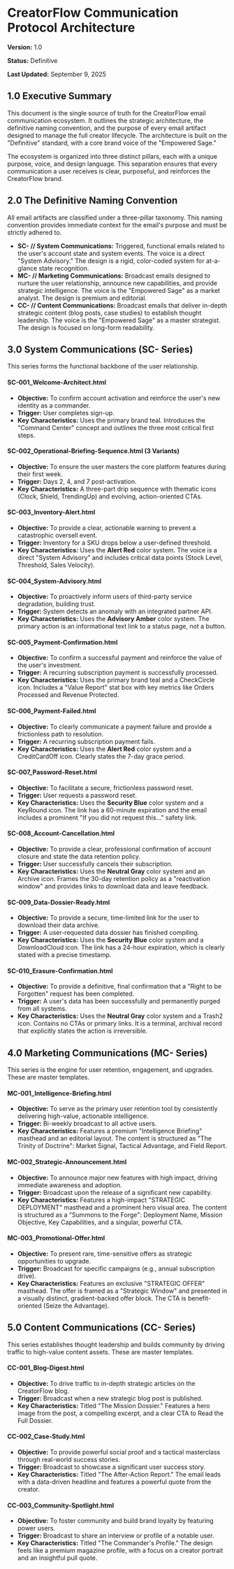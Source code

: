 # **CreatorFlow Communication Protocol Architecture**

**Version:** 1.0

**Status:** Definitive

**Last Updated:** September 9, 2025

## **1.0 Executive Summary**

This document is the single source of truth for the CreatorFlow email communication ecosystem. It outlines the strategic architecture, the definitive naming convention, and the purpose of every email artifact designed to manage the full creator lifecycle. The architecture is built on the "Definitive" standard, with a core brand voice of the "Empowered Sage."

The ecosystem is organized into three distinct pillars, each with a unique purpose, voice, and design language. This separation ensures that every communication a user receives is clear, purposeful, and reinforces the CreatorFlow brand.

## **2.0 The Definitive Naming Convention**

All email artifacts are classified under a three-pillar taxonomy. This naming convention provides immediate context for the email's purpose and must be strictly adhered to.

* **SC- // System Communications:** Triggered, functional emails related to the user's account state and system events. The voice is a direct "System Advisory." The design is a rigid, color-coded system for at-a-glance state recognition.  
* **MC- // Marketing Communications:** Broadcast emails designed to nurture the user relationship, announce new capabilities, and provide strategic intelligence. The voice is the "Empowered Sage" as a market analyst. The design is premium and editorial.  
* **CC- // Content Communications:** Broadcast emails that deliver in-depth strategic content (blog posts, case studies) to establish thought leadership. The voice is the "Empowered Sage" as a master strategist. The design is focused on long-form readability.

## **3.0 System Communications (SC- Series)**

This series forms the functional backbone of the user relationship.

#### **SC-001\_Welcome-Architect.html**

* **Objective:** To confirm account activation and reinforce the user's new identity as a commander.  
* **Trigger:** User completes sign-up.  
* **Key Characteristics:** Uses the primary brand teal. Introduces the "Command Center" concept and outlines the three most critical first steps.

#### **SC-002\_Operational-Briefing-Sequence.html (3 Variants)**

* **Objective:** To ensure the user masters the core platform features during their first week.  
* **Trigger:** Days 2, 4, and 7 post-activation.  
* **Key Characteristics:** A three-part drip sequence with thematic icons (Clock, Shield, TrendingUp) and evolving, action-oriented CTAs.

#### **SC-003\_Inventory-Alert.html**

* **Objective:** To provide a clear, actionable warning to prevent a catastrophic oversell event.  
* **Trigger:** Inventory for a SKU drops below a user-defined threshold.  
* **Key Characteristics:** Uses the **Alert Red** color system. The voice is a direct "System Advisory" and includes critical data points (Stock Level, Threshold, Sales Velocity).

#### **SC-004\_System-Advisory.html**

* **Objective:** To proactively inform users of third-party service degradation, building trust.  
* **Trigger:** System detects an anomaly with an integrated partner API.  
* **Key Characteristics:** Uses the **Advisory Amber** color system. The primary action is an informational text link to a status page, not a button.

#### **SC-005\_Payment-Confirmation.html**

* **Objective:** To confirm a successful payment and reinforce the value of the user's investment.  
* **Trigger:** A recurring subscription payment is successfully processed.  
* **Key Characteristics:** Uses the primary brand teal and a CheckCircle icon. Includes a "Value Report" stat box with key metrics like Orders Processed and Revenue Protected.

#### **SC-006\_Payment-Failed.html**

* **Objective:** To clearly communicate a payment failure and provide a frictionless path to resolution.  
* **Trigger:** A recurring subscription payment fails.  
* **Key Characteristics:** Uses the **Alert Red** color system and a CreditCardOff icon. Clearly states the 7-day grace period.

#### **SC-007\_Password-Reset.html**

* **Objective:** To facilitate a secure, frictionless password reset.  
* **Trigger:** User requests a password reset.  
* **Key Characteristics:** Uses the **Security Blue** color system and a KeyRound icon. The link has a 60-minute expiration and the email includes a prominent "If you did not request this..." safety link.

#### **SC-008\_Account-Cancellation.html**

* **Objective:** To provide a clear, professional confirmation of account closure and state the data retention policy.  
* **Trigger:** User successfully cancels their subscription.  
* **Key Characteristics:** Uses the **Neutral Gray** color system and an Archive icon. Frames the 30-day retention policy as a "reactivation window" and provides links to download data and leave feedback.

#### **SC-009\_Data-Dossier-Ready.html**

* **Objective:** To provide a secure, time-limited link for the user to download their data archive.  
* **Trigger:** A user-requested data dossier has finished compiling.  
* **Key Characteristics:** Uses the **Security Blue** color system and a DownloadCloud icon. The link has a 24-hour expiration, which is clearly stated with a precise timestamp.

#### **SC-010\_Erasure-Confirmation.html**

* **Objective:** To provide a definitive, final confirmation that a "Right to be Forgotten" request has been completed.  
* **Trigger:** A user's data has been successfully and permanently purged from all systems.  
* **Key Characteristics:** Uses the **Neutral Gray** color system and a Trash2 icon. Contains no CTAs or primary links. It is a terminal, archival record that explicitly states the action is irreversible.

## **4.0 Marketing Communications (MC- Series)**

This series is the engine for user retention, engagement, and upgrades. These are master templates.

#### **MC-001\_Intelligence-Briefing.html**

* **Objective:** To serve as the primary user retention tool by consistently delivering high-value, actionable intelligence.  
* **Trigger:** Bi-weekly broadcast to all active users.  
* **Key Characteristics:** Features a premium "Intelligence Briefing" masthead and an editorial layout. The content is structured as "The Trinity of Doctrine": Market Signal, Tactical Advantage, and Field Report.

#### **MC-002\_Strategic-Announcement.html**

* **Objective:** To announce major new features with high impact, driving immediate awareness and adoption.  
* **Trigger:** Broadcast upon the release of a significant new capability.  
* **Key Characteristics:** Features a high-impact "STRATEGIC DEPLOYMENT" masthead and a prominent hero visual area. The content is structured as a "Summons to the Forge": Deployment Name, Mission Objective, Key Capabilities, and a singular, powerful CTA.

#### **MC-003\_Promotional-Offer.html**

* **Objective:** To present rare, time-sensitive offers as strategic opportunities to upgrade.  
* **Trigger:** Broadcast for specific campaigns (e.g., annual subscription drive).  
* **Key Characteristics:** Features an exclusive "STRATEGIC OFFER" masthead. The offer is framed as a "Strategic Window" and presented in a visually distinct, gradient-backed offer block. The CTA is benefit-oriented (Seize the Advantage).

## **5.0 Content Communications (CC- Series)**

This series establishes thought leadership and builds community by driving traffic to high-value content assets. These are master templates.

#### **CC-001\_Blog-Digest.html**

* **Objective:** To drive traffic to in-depth strategic articles on the CreatorFlow blog.  
* **Trigger:** Broadcast when a new strategic blog post is published.  
* **Key Characteristics:** Titled "The Mission Dossier." Features a hero image from the post, a compelling excerpt, and a clear CTA to Read the Full Dossier.

#### **CC-002\_Case-Study.html**

* **Objective:** To provide powerful social proof and a tactical masterclass through real-world success stories.  
* **Trigger:** Broadcast to showcase a significant user success story.  
* **Key Characteristics:** Titled "The After-Action Report." The email leads with a data-driven headline and features a powerful quote from the creator.

#### **CC-003\_Community-Spotlight.html**

* **Objective:** To foster community and build brand loyalty by featuring power users.  
* **Trigger:** Broadcast to share an interview or profile of a notable user.  
* **Key Characteristics:** Titled "The Commander's Profile." The design feels like a premium magazine profile, with a focus on a creator portrait and an insightful pull quote.